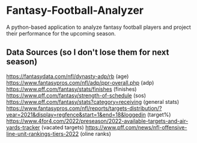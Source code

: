 # Fantasy-Football-Analyzer
A python-based application to analyze fantasy football players and project their performance for the upcoming season.

## Data Sources (so I don't lose them for next season)
https://fantasydata.com/nfl/dynasty-adp/rb (age)
https://www.fantasypros.com/nfl/adp/ppr-overall.php (adp)
https://www.pff.com/fantasy/stats/finishes (finishes)
https://www.pff.com/fantasy/strength-of-schedule (sos)
https://www.pff.com/fantasy/stats?category=receiving (general stats)
https://www.fantasypros.com/nfl/reports/targets-distribution/?year=2021&display=regfence&start=1&end=18&loggedin (target%)
https://www.4for4.com/2022/preseason/2022-available-targets-and-air-yards-tracker (vacated targets)
https://www.pff.com/news/nfl-offensive-line-unit-rankings-tiers-2022 (oline ranks)